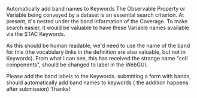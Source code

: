 Automatically add band names to Keywords
The Observable Property or Variable being conveyed by a dataset is an essential search criterion. At present, it's nested under the band information of the Coverage. To make search easier, it would be valuable to have these Variable names available via the STAC Keywords.

As this should be human readable, we'd need to use the name of the band for this (the vocabulary links in the definition are also valuable, but not in Keywords). From what I can see, this has received the strange name "cell components", should be changed to label in the WebGUI. 

Please add the band labels to the Keywords.
submitting a form with bands, should automatically add band names to keywords ( the addition happens after submission)
Thanks!